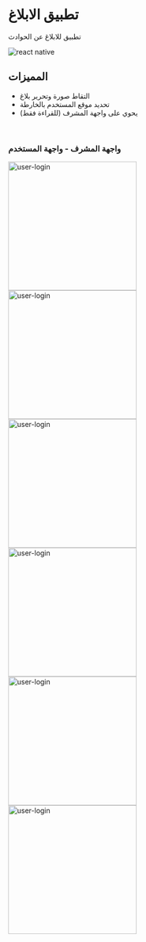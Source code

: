 # تطبيق الابلاغ
تطبيق للابلاغ عن الحوادث 
<br />

![react native](https://img.shields.io/badge/react%20native-sdk--38.0.2-blue?style=plastic&logo=data:https://raw.githubusercontent.com/github/explore/80688e429a7d4ef2fca1e82350fe8e3517d3494d/topics/react/react.png)

## المميزات
* التقاط صورة وتحرير بلاغ
* تحديد موقع المستخدم بالخارطة
* يحوي على واجهة المشرف (للقراءة فقط)

<br />

### واجهة المشرف  - واجهة المستخدم
<img align="left" alt="user-login" width="260px" src="https://trello-attachments.s3.amazonaws.com/5f22efdf08d24f86d4ca3c15/5f2c6530f564eb5433376ff1/5d36ab8764f3c815dd58d7b3863e5d42/Screenshot_1596743115.png" />
<img align="left" alt="user-login" width="260px" src="https://trello-attachments.s3.amazonaws.com/5f22efdf08d24f86d4ca3c15/5f2c6530f564eb5433376ff1/5c63a32a4dc1c9d19eea6e95f93d4b39/Screenshot_1596743183.png" />
<img align="left" alt="user-login" width="260px" src="https://trello-attachments.s3.amazonaws.com/5f22efdf08d24f86d4ca3c15/5f2c6530f564eb5433376ff1/b1e47af4544c1fe273370e86a8526239/Screenshot_1596744062.png" />

<img align="left" alt="user-login" width="260px" src="https://trello-attachments.s3.amazonaws.com/5f22efdf08d24f86d4ca3c15/5f2c6530f564eb5433376ff1/8122dbabf7a9a1e666f0db380dde382e/Screenshot_1596743148.png" />
<img align="left" alt="user-login" width="260px" src="https://trello-attachments.s3.amazonaws.com/5f22efdf08d24f86d4ca3c15/5f2c6530f564eb5433376ff1/048201cb278d2388a8a259d375f5b09f/Screenshot_1596744324.png" />
<img align="left" alt="user-login" width="260px" src="https://trello-attachments.s3.amazonaws.com/5f22efdf08d24f86d4ca3c15/5f2c6530f564eb5433376ff1/c4f7584be84f022dc3d37c89968b4267/Screenshot_1596744462.png" />

